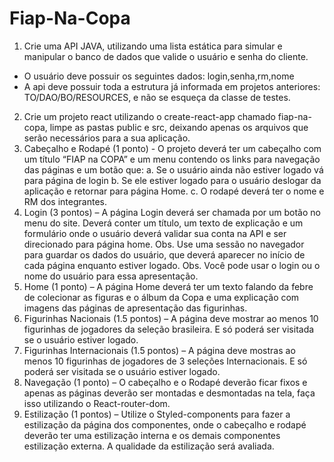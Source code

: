 # Fiap-Na-Copa

1. Crie uma API JAVA, utilizando uma lista estática para simular e manipular o banco de dados que valide o usuário e senha do cliente.
- O usuário deve possuir os seguintes dados: login,senha,rm,nome
- A api deve possuir toda a estrutura já informada em projetos anteriores: TO/DAO/BO/RESOURCES, e não se esqueça da classe de testes.
2. Crie um projeto react utilizando o create-react-app chamado fiap-na-copa, limpe as pastas public e src, deixando apenas os arquivos que serão necessários para a sua aplicação.
3. Cabeçalho e Rodapé (1 ponto) - O projeto deverá ter um cabeçalho com um título “FIAP na COPA” e um menu contendo os links para navegação das páginas e um botão que:
a. Se o usuário ainda não estiver logado vá para página de login
b. Se ele estiver logado para o usuário deslogar da aplicação e retornar para página Home.
c. O rodapé deverá ter o nome e RM dos integrantes.
4. Login (3 pontos) – A página Login deverá ser chamada por um botão no menu do site. Deverá conter um título, um texto de explicação e um formulário onde o usuário deverá validar sua conta na API e ser direcionado para página home.
Obs. Use uma sessão no navegador para guardar os dados do usuário, que deverá aparecer no início de cada página enquanto estiver logado.
Obs. Você pode usar o login ou o nome do usuário para essa apresentação.
5. Home (1 ponto) – A página Home deverá ter um texto falando da febre de colecionar as figuras e o álbum da Copa e uma explicação com imagens das páginas de apresentação das figurinhas.
6. Figurinhas Nacionais (1.5 pontos) – A página deve mostrar ao menos 10 figurinhas de jogadores da seleção brasileira. E só poderá ser visitada se o usuário estiver logado.
7. Figurinhas Internacionais (1.5 pontos) – A página deve mostras ao menos 10 figurinhas de jogadores de 3 seleções Internacionais. E só poderá ser visitada se o usuário estiver logado.
8. Navegação (1 ponto) – O cabeçalho e o Rodapé deverão ficar fixos e apenas as páginas deverão ser montadas e desmontadas na tela, faça isso utilizando o React-router-dom.
9. Estilização (1 pontos) – Utilize o Styled-components para fazer a estilização da página dos componentes, onde o cabeçalho e rodapé deverão ter uma estilização interna e os demais componentes estilização externa. A qualidade da estilização será avaliada.
